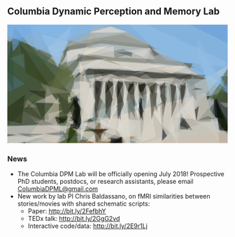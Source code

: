 ## Columbia Dynamic Perception and Memory Lab
![Top pic](columbia_prim_crop.png)

### News
* The Columbia DPM Lab will be officially opening July 2018! Prospective PhD students, postdocs, or research assistants, please email ColumbiaDPML@gmail.com
* New work by lab PI Chris Baldassano, on fMRI similarities between stories/movies with shared schematic scripts:
    * Paper: http://bit.ly/2FefbhY
    * TEDx talk: http://bit.ly/2GgG2vd  
    * Interactive code/data: http://bit.ly/2E9r1Lj 
